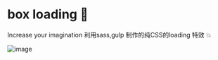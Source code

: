 # box loading 💫
Increase your imagination
利用sass,gulp 制作的纯CSS的loading 特效 💥

![image](https://montaged.github.io/box/img/show.gif)
